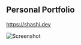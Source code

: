 ## Personal Portfolio

https://shashi.dev

![Screenshot](![demo](https://raw.githubusercontent.com/shweshi/shweshi.github.io/main/src/images/og.png))